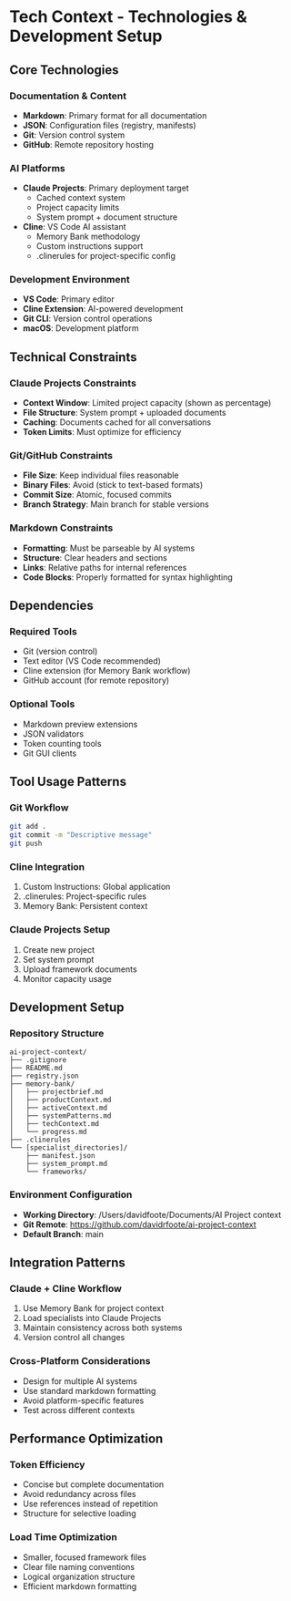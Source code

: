 # Tech Context - Technologies & Development Setup

## Core Technologies

### Documentation & Content
- **Markdown**: Primary format for all documentation
- **JSON**: Configuration files (registry, manifests)
- **Git**: Version control system
- **GitHub**: Remote repository hosting

### AI Platforms
- **Claude Projects**: Primary deployment target
  - Cached context system
  - Project capacity limits
  - System prompt + document structure
- **Cline**: VS Code AI assistant
  - Memory Bank methodology
  - Custom instructions support
  - .clinerules for project-specific config

### Development Environment
- **VS Code**: Primary editor
- **Cline Extension**: AI-powered development
- **Git CLI**: Version control operations
- **macOS**: Development platform

## Technical Constraints

### Claude Projects Constraints
- **Context Window**: Limited project capacity (shown as percentage)
- **File Structure**: System prompt + uploaded documents
- **Caching**: Documents cached for all conversations
- **Token Limits**: Must optimize for efficiency

### Git/GitHub Constraints
- **File Size**: Keep individual files reasonable
- **Binary Files**: Avoid (stick to text-based formats)
- **Commit Size**: Atomic, focused commits
- **Branch Strategy**: Main branch for stable versions

### Markdown Constraints
- **Formatting**: Must be parseable by AI systems
- **Structure**: Clear headers and sections
- **Links**: Relative paths for internal references
- **Code Blocks**: Properly formatted for syntax highlighting

## Dependencies

### Required Tools
- Git (version control)
- Text editor (VS Code recommended)
- Cline extension (for Memory Bank workflow)
- GitHub account (for remote repository)

### Optional Tools
- Markdown preview extensions
- JSON validators
- Token counting tools
- Git GUI clients

## Tool Usage Patterns

### Git Workflow
```bash
git add .
git commit -m "Descriptive message"
git push
```

### Cline Integration
1. Custom Instructions: Global application
2. .clinerules: Project-specific rules
3. Memory Bank: Persistent context

### Claude Projects Setup
1. Create new project
2. Set system prompt
3. Upload framework documents
4. Monitor capacity usage

## Development Setup

### Repository Structure
```
ai-project-context/
├── .gitignore
├── README.md
├── registry.json
├── memory-bank/
│   ├── projectbrief.md
│   ├── productContext.md
│   ├── activeContext.md
│   ├── systemPatterns.md
│   ├── techContext.md
│   └── progress.md
├── .clinerules
└── [specialist_directories]/
    ├── manifest.json
    ├── system_prompt.md
    └── frameworks/
```

### Environment Configuration
- **Working Directory**: /Users/davidfoote/Documents/AI Project context
- **Git Remote**: https://github.com/davidrfoote/ai-project-context
- **Default Branch**: main

## Integration Patterns

### Claude + Cline Workflow
1. Use Memory Bank for project context
2. Load specialists into Claude Projects
3. Maintain consistency across both systems
4. Version control all changes

### Cross-Platform Considerations
- Design for multiple AI systems
- Use standard markdown formatting
- Avoid platform-specific features
- Test across different contexts

## Performance Optimization

### Token Efficiency
- Concise but complete documentation
- Avoid redundancy across files
- Use references instead of repetition
- Structure for selective loading

### Load Time Optimization
- Smaller, focused framework files
- Clear file naming conventions
- Logical organization structure
- Efficient markdown formatting
